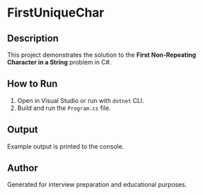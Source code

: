 # FirstUniqueChar

## Description
This project demonstrates the solution to the **First Non-Repeating Character in a String** problem in C#.

## How to Run
1. Open in Visual Studio or run with `dotnet` CLI.
2. Build and run the `Program.cs` file.

## Output
Example output is printed to the console.

## Author
Generated for interview preparation and educational purposes.

